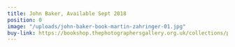 ```yaml
---
title: John Baker, Available Sept 2018
position: 0
image: "/uploads/john-baker-book-martin-zahringer-01.jpg"
buy-link: https://bookshop.thephotographersgallery.org.uk/collections/pre-order-signed-titles/products/martin-zahringer-john-baker-signed-pre-order
---
```


